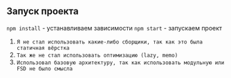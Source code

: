 ## Запуск проекта

`npm install` - устанавливаем зависимости
`npm start` - запускаем проект

1. `Я не стал использовать какие-либо сборщики, так как это была статичная вёрстка`
2. `Так же не стал использовать оптимизацию (lazy, memo) `
3. `Использовал базовую архитектуру, так как использовать модульную или FSD не было смысла`
